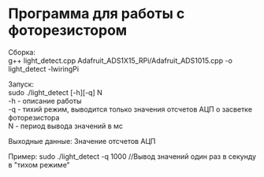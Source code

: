 # Программа для работы с фоторезистором

Сборка:  
g++ light_detect.cpp Adafruit_ADS1X15_RPi/Adafruit_ADS1015.cpp -o light_detect -lwiringPi  

Запуск:  
sudo ./light_detect [-h][-q] N  
-h - описание работы  
-q - тихий режим, выводится только значения отсчетов АЦП о засветке фоторезистора  
N - период вывода значений в мс  

Выходные данные: 
Значение отсчетов АЦП 

Пример: 
sudo ./light_detect -q 1000 //Вывод значений один раз в секунду в "тихом режиме"
 

